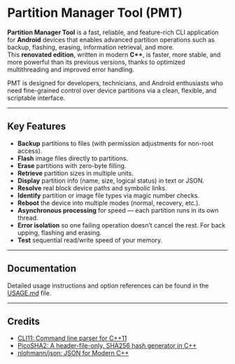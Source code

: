 # Partition Manager Tool (PMT)

**Partition Manager Tool** is a fast, reliable, and feature-rich CLI application for **Android** devices that enables advanced partition operations such as backup, flashing, erasing, information retrieval, and more.  
This **renovated edition**, written in modern **C++**, is faster, more stable, and more powerful than its previous versions, thanks to optimized multithreading and improved error handling.

PMT is designed for developers, technicians, and Android enthusiasts who need fine-grained control over device partitions via a clean, flexible, and scriptable interface.

---

## Key Features

- **Backup** partitions to files (with permission adjustments for non-root access).
- **Flash** image files directly to partitions.
- **Erase** partitions with zero-byte filling.
- **Retrieve** partition sizes in multiple units.
- **Display** partition info (name, size, logical status) in text or JSON.
- **Resolve** real block device paths and symbolic links.
- **Identify** partition or image file types via magic number checks.
- **Reboot** the device into multiple modes (normal, recovery, etc.).
- **Asynchronous processing** for speed — each partition runs in its own thread.
- **Error isolation** so one failing operation doesn’t cancel the rest. For back upping, flashing and erasing.
- **Test** sequential read/write speed of your memory.

---

## Documentation

Detailed usage instructions and option references can be found in the [USAGE.md](./USAGE.md) file.

---

## Credits
 - [CLI11: Command line parser for C++11](https://github.com/CLIUtils/CLI11)
 - [PicoSHA2: A header-file-only, SHA256 hash generator in C++](https://github.com/okdshin/PicoSHA2)
 - [nlohmann/json: JSON for Modern C++](https://github.com/nlohmann/json)
